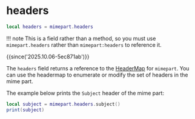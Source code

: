 # headers

```lua
local headers = mimepart.headers
```

!!! note
    This is a field rather than a method, so you must use `mimepart.headers`
    rather than `mimepart:headers` to reference it.

{{since('2025.10.06-5ec871ab')}}

The `headers` field returns a reference to the
[HeaderMap](../headermap/index.md) for `mimepart`.  You can use the headermap
to enumerate or modify the set of headers in the mime part.

The example below prints the `Subject` header of the mime part:

```lua
local subject = mimepart.headers.subject()
print(subject)
```

